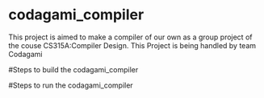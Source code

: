 # codagami_compiler
This project is aimed to make a compiler of our own as a group project of the couse CS315A:Compiler Design. This Project is being handled by team Codagami

#Steps to build the codagami_compiler

#Steps to run the codagami_compiler
